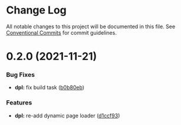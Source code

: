 # Change Log

All notable changes to this project will be documented in this file.
See [Conventional Commits](https://conventionalcommits.org) for commit guidelines.

# 0.2.0 (2021-11-21)


### Bug Fixes

* **dpl:** fix build task ([b0b80eb](https://github.com/joinbox/ui-components/commit/b0b80ebb9e5e38a49c60843160d697843b235d04))


### Features

* **dpl:** re-add dynamic page loader ([d1ccf93](https://github.com/joinbox/ui-components/commit/d1ccf938cdc81d675bd98af81afbde714b0072e6))
